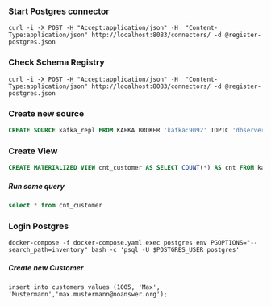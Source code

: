 ### Start Postgres connector

```
curl -i -X POST -H "Accept:application/json" -H  "Content-Type:application/json" http://localhost:8083/connectors/ -d @register-postgres.json
```

### Check Schema Registry

```
curl -i -X POST -H "Accept:application/json" -H  "Content-Type:application/json" http://localhost:8083/connectors/ -d @register-postgres.json
```

### Create new source

```SQL
CREATE SOURCE kafka_repl FROM KAFKA BROKER 'kafka:9092' TOPIC 'dbserver1.inventory.customers' KEY FORMAT AVRO USING CONFLUENT SCHEMA REGISTRY 'http://schemaregistry:8085' VALUE FORMAT AVRO USING CONFLUENT SCHEMA REGISTRY 'http://schemaregistry:8085' ENVELOPE DEBEZIUM UPSERT;
```

### Create View

```SQL
CREATE MATERIALIZED VIEW cnt_customer AS SELECT COUNT(*) AS cnt FROM kafka_repl;
```

##### Run some query

```SQL
select * from cnt_customer
```

### Login Postgres

```
docker-compose -f docker-compose.yaml exec postgres env PGOPTIONS="--search_path=inventory" bash -c 'psql -U $POSTGRES_USER postgres'
```

##### Create new Customer

```
insert into customers values (1005, 'Max', 'Mustermann','max.mustermann@noanswer.org');
```
